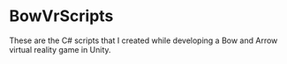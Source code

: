 # BowVrScripts
These are the C# scripts that I created while developing a Bow and Arrow virtual reality game in Unity. 
